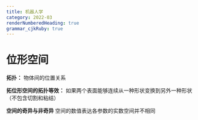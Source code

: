 ```yaml
---
title: 机器人学
category: 2022-03
renderNumberedHeading: true
grammar_cjkRuby: true
---
```



# 位形空间
**拓扑：**
物体间的位置关系 

**拓位形空间的拓扑等效：**
如果两个表面能够连续从一种形状变换到另外一种形状（不包含切割和粘结）

**空间的奇异与非奇异**
空间的数值表达各参数的实数空间并不相同

